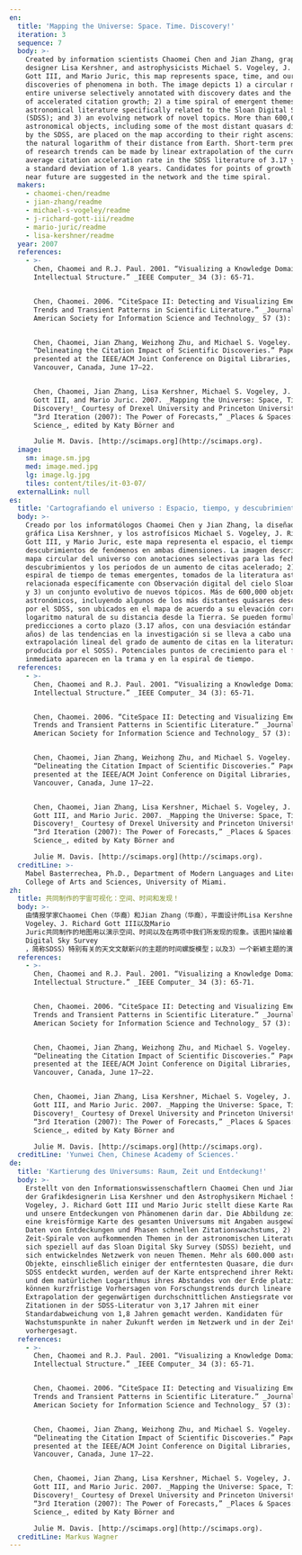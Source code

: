 ```yaml
---
en:
  title: 'Mapping the Universe: Space. Time. Discovery!'
  iteration: 3
  sequence: 7
  body: >-
    Created by information scientists Chaomei Chen and Jian Zhang, graphic
    designer Lisa Kershner, and astrophysicists Michael S. Vogeley, J. Richard
    Gott III, and Mario Juric, this map represents space, time, and our
    discoveries of phenomena in both. The image depicts 1) a circular map of the
    entire universe selectively annotated with discovery dates and the durations
    of accelerated citation growth; 2) a time spiral of emergent themes from
    astronomical literature specifically related to the Sloan Digital Sky Survey
    (SDSS); and 3) an evolving network of novel topics. More than 600,000
    astronomical objects, including some of the most distant quasars discovered
    by the SDSS, are placed on the map according to their right ascension and
    the natural logarithm of their distance from Earth. Short-term predictions
    of research trends can be made by linear extrapolation of the current
    average citation acceleration rate in the SDSS literature of 3.17 years with
    a standard deviation of 1.8 years. Candidates for points of growth in the
    near future are suggested in the network and the time spiral.
  makers:
    - chaomei-chen/readme
    - jian-zhang/readme
    - michael-s-vogeley/readme
    - j-richard-gott-iii/readme
    - mario-juric/readme
    - lisa-kershner/readme
  year: 2007
  references:
    - >-
      Chen, Chaomei and R.J. Paul. 2001. “Visualizing a Knowledge Domain’s
      Intellectual Structure.” _IEEE Computer_ 34 (3): 65-71.


      Chen, Chaomei. 2006. “CiteSpace II: Detecting and Visualizing Emerging
      Trends and Transient Patterns in Scientific Literature.” _Journal of the
      American Society for Information Science and Technology_ 57 (3): 359–377.


      Chen, Chaomei, Jian Zhang, Weizhong Zhu, and Michael S. Vogeley. 2007.
      “Delineating the Citation Impact of Scientific Discoveries.” Paper
      presented at the IEEE/ACM Joint Conference on Digital Libraries,
      Vancouver, Canada, June 17–22.


      Chen, Chaomei, Jian Zhang, Lisa Kershner, Michael S. Vogeley, J. Richard
      Gott III, and Mario Juric. 2007. _Mapping the Universe: Space, Time,
      Discovery!_ Courtesy of Drexel University and Princeton University. In
      “3rd Iteration (2007): The Power of Forecasts,” _Places & Spaces: Mapping
      Science_, edited by Katy Börner and  

      Julie M. Davis. [http://scimaps.org](http://scimaps.org).
  image:
    sm: image.sm.jpg
    med: image.med.jpg
    lg: image.lg.jpg
    tiles: content/tiles/it-03-07/
  externalLink: null
es:
  title: 'Cartografiando el universo : Espacio, tiempo, y descubrimiento!'
  body: >-
    Creado por los informatólogos Chaomei Chen y Jian Zhang, la diseñadora
    gráfica Lisa Kershner, y los astrofísicos Michael S. Vogeley, J. Richard
    Gott III, y Mario Juric, este mapa representa el espacio, el tiempo, y los
    descubrimientos de fenómenos en ambas dimensiones. La imagen describe 1) un
    mapa circular del universo con anotaciones selectivas para las fechas de los
    descubrimientos y los periodos de un aumento de citas acelerado; 2) una
    espiral de tiempo de temas emergentes, tomados de la literatura astronómica
    relacionada específicamente con Observación digital del cielo Sloan (SDSS);
    y 3) un conjunto evolutivo de nuevos tópicos. Más de 600,000 objetos
    astronómicos, incluyendo algunos de los más distantes quásares descubiertos
    por el SDSS, son ubicados en el mapa de acuerdo a su elevación correcta y el
    logaritmo natural de su distancia desde la Tierra. Se pueden formular
    predicciones a corto plazo (3.17 años, con una desviación estándar de 1.8
    años) de las tendencias en la investigación si se lleva a cabo una
    extrapolación lineal del grado de aumento de citas en la literatura
    producida por el SOSS). Potenciales puntos de crecimiento para el futuro
    inmediato aparecen en la trama y en la espiral de tiempo.
  references:
    - >-
      Chen, Chaomei and R.J. Paul. 2001. “Visualizing a Knowledge Domain’s
      Intellectual Structure.” _IEEE Computer_ 34 (3): 65-71.


      Chen, Chaomei. 2006. “CiteSpace II: Detecting and Visualizing Emerging
      Trends and Transient Patterns in Scientific Literature.” _Journal of the
      American Society for Information Science and Technology_ 57 (3): 359–377.


      Chen, Chaomei, Jian Zhang, Weizhong Zhu, and Michael S. Vogeley. 2007.
      “Delineating the Citation Impact of Scientific Discoveries.” Paper
      presented at the IEEE/ACM Joint Conference on Digital Libraries,
      Vancouver, Canada, June 17–22.


      Chen, Chaomei, Jian Zhang, Lisa Kershner, Michael S. Vogeley, J. Richard
      Gott III, and Mario Juric. 2007. _Mapping the Universe: Space, Time,
      Discovery!_ Courtesy of Drexel University and Princeton University. In
      “3rd Iteration (2007): The Power of Forecasts,” _Places & Spaces: Mapping
      Science_, edited by Katy Börner and  

      Julie M. Davis. [http://scimaps.org](http://scimaps.org).
  creditLine: >-
    Mabel Basterrechea, Ph.D., Department of Modern Languages and Literatures,
    College of Arts and Sciences, University of Miami.
zh:
  title: 共同制作的宇宙可视化：空间、时间和发现！
  body: >-
    由情报学家Chaomei Chen（华裔）和Jian Zhang（华裔），平面设计师Lisa Kershner和天体物理学家Michael S.
    Vogeley、J. Richard Gott III以及Mario
    Juric共同制作的地图用以演示空间、时间以及在两项中我们所发现的现象。该图片描绘着：1）整个宇宙的环形地图选择性地对发现日期和加速引文增长的持续时间进行了注释；2）与斯隆巡天计划（Sloan
    Digital Sky Survey
    ，简称SDSS）特别有关的天文文献新兴的主题的时间螺旋模型；以及3）一个新颖主题的演化网络。超过600,000天体，其中包括一些由SDSS发现的最遥远的类星体，这些都可以根据它们与地球的距离的赤经数和自然函数在地图上找到。对照标准偏差为1.8年，按照SDSS文献的当前平均引文加速率为3.17年的线性趋势外推法可推测出研究趋势的短期预测。建议在网络和时间螺旋中对对象在不久将来的增长率进行研究。
  references:
    - >-
      Chen, Chaomei and R.J. Paul. 2001. “Visualizing a Knowledge Domain’s
      Intellectual Structure.” _IEEE Computer_ 34 (3): 65-71.


      Chen, Chaomei. 2006. “CiteSpace II: Detecting and Visualizing Emerging
      Trends and Transient Patterns in Scientific Literature.” _Journal of the
      American Society for Information Science and Technology_ 57 (3): 359–377.


      Chen, Chaomei, Jian Zhang, Weizhong Zhu, and Michael S. Vogeley. 2007.
      “Delineating the Citation Impact of Scientific Discoveries.” Paper
      presented at the IEEE/ACM Joint Conference on Digital Libraries,
      Vancouver, Canada, June 17–22.


      Chen, Chaomei, Jian Zhang, Lisa Kershner, Michael S. Vogeley, J. Richard
      Gott III, and Mario Juric. 2007. _Mapping the Universe: Space, Time,
      Discovery!_ Courtesy of Drexel University and Princeton University. In
      “3rd Iteration (2007): The Power of Forecasts,” _Places & Spaces: Mapping
      Science_, edited by Katy Börner and  

      Julie M. Davis. [http://scimaps.org](http://scimaps.org).
  creditLine: 'Yunwei Chen, Chinese Academy of Sciences.'
de:
  title: 'Kartierung des Universums: Raum, Zeit und Entdeckung!'
  body: >-
    Erstellt von den Informationswissenschaftlern Chaomei Chen und Jian Zhang,
    der Grafikdesignerin Lisa Kershner und den Astrophysikern Michael S.
    Vogeley, J. Richard Gott III und Mario Juric stellt diese Karte Raum, Zeit
    und unsere Entdeckungen von Phänomenen darin dar. Die Abbildung zeigt 1)
    eine kreisförmige Karte des gesamten Universums mit Angaben ausgewählter
    Daten von Entdeckungen und Phasen schnellen Zitationswachstums, 2) eine
    Zeit-Spirale von aufkommenden Themen in der astronomischen Literatur, die
    sich speziell auf das Sloan Digital Sky Survey (SDSS) bezieht, und 3) ein
    sich entwickelndes Netzwerk von neuen Themen. Mehr als 600.000 astronomische
    Objekte, einschließlich einiger der entferntesten Quasare, die durch das
    SDSS entdeckt wurden, werden auf der Karte entsprechend ihrer Rektaszension
    und dem natürlichen Logarithmus ihres Abstandes von der Erde platziert. Es
    können kurzfristige Vorhersagen von Forschungstrends durch lineare
    Extrapolation der gegenwärtigen durchschnittlichen Anstiegsrate von
    Zitationen in der SDSS-Literatur von 3,17 Jahren mit einer
    Standardabweichung von 1,8 Jahren gemacht werden. Kandidaten für
    Wachstumspunkte in naher Zukunft werden im Netzwerk und in der Zeitspirale
    vorhergesagt.
  references:
    - >-
      Chen, Chaomei and R.J. Paul. 2001. “Visualizing a Knowledge Domain’s
      Intellectual Structure.” _IEEE Computer_ 34 (3): 65-71.


      Chen, Chaomei. 2006. “CiteSpace II: Detecting and Visualizing Emerging
      Trends and Transient Patterns in Scientific Literature.” _Journal of the
      American Society for Information Science and Technology_ 57 (3): 359–377.


      Chen, Chaomei, Jian Zhang, Weizhong Zhu, and Michael S. Vogeley. 2007.
      “Delineating the Citation Impact of Scientific Discoveries.” Paper
      presented at the IEEE/ACM Joint Conference on Digital Libraries,
      Vancouver, Canada, June 17–22.


      Chen, Chaomei, Jian Zhang, Lisa Kershner, Michael S. Vogeley, J. Richard
      Gott III, and Mario Juric. 2007. _Mapping the Universe: Space, Time,
      Discovery!_ Courtesy of Drexel University and Princeton University. In
      “3rd Iteration (2007): The Power of Forecasts,” _Places & Spaces: Mapping
      Science_, edited by Katy Börner and  

      Julie M. Davis. [http://scimaps.org](http://scimaps.org).
  creditLine: Markus Wagner
---
```

